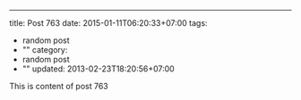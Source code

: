 ---
title: Post 763
date: 2015-01-11T06:20:33+07:00
tags:
  - random post
  - ""
category:
  - random post
  - ""
updated: 2013-02-23T18:20:56+07:00

This is content of post 763